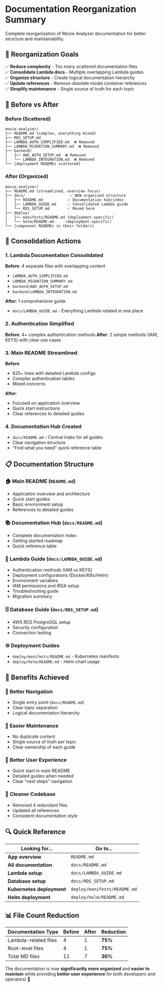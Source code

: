 # Documentation Reorganization Summary

Complete reorganization of Movie Analyzer documentation for better structure and maintainability.

## 🎯 Reorganization Goals

✅ **Reduce complexity** - Too many scattered documentation files  
✅ **Consolidate Lambda docs** - Multiple overlapping Lambda guides  
✅ **Organize structure** - Create logical documentation hierarchy  
✅ **Update references** - Remove obsolete model container references  
✅ **Simplify maintenance** - Single source of truth for each topic  

## 📁 Before vs After

### Before (Scattered)
```
movie-analyzer/
├── README.md (complex, everything mixed)
├── RDS_SETUP.md
├── LAMBDA_AUTH_SIMPLIFIED.md  ❌ Removed
├── LAMBDA_MIGRATION_SUMMARY.md  ❌ Removed
├── backend/
│   ├── AWS_AUTH_SETUP.md  ❌ Removed
│   └── LAMBDA_INTEGRATION.md  ❌ Removed
└── [deployment READMEs scattered]
```

### After (Organized)
```
movie-analyzer/
├── README.md (streamlined, overview focus)
├── docs/                    ✅ NEW organized structure
│   ├── README.md           ✅ Documentation hub/index
│   ├── LAMBDA_GUIDE.md     ✅ Consolidated Lambda guide
│   └── RDS_SETUP.md        ✅ Moved here
├── deploy/
│   ├── manifests/README.md (deployment-specific)
│   └── helm/README.md     (deployment-specific)
└── [component READMEs in their folders]
```

## 🔄 Consolidation Actions

### 1. **Lambda Documentation Consolidated**
**Before**: 4 separate files with overlapping content
- `LAMBDA_AUTH_SIMPLIFIED.md`
- `LAMBDA_MIGRATION_SUMMARY.md` 
- `backend/AWS_AUTH_SETUP.md`
- `backend/LAMBDA_INTEGRATION.md`

**After**: 1 comprehensive guide
- `docs/LAMBDA_GUIDE.md` - Everything Lambda-related in one place

### 2. **Authentication Simplified**
**Before**: 4+ complex authentication methods
**After**: 2 simple methods (IAM, KEYS) with clear use cases

### 3. **Main README Streamlined**
**Before**: 
- 625+ lines with detailed Lambda configs
- Complex authentication tables
- Mixed concerns

**After**:
- Focused on application overview
- Quick start instructions
- Clear references to detailed guides

### 4. **Documentation Hub Created**
- `docs/README.md` - Central index for all guides
- Clear navigation structure
- "Find what you need" quick reference table

## 📋 Documentation Structure

### 🏠 **Main README** (`README.md`)
- Application overview and architecture
- Quick start guides
- Basic environment setup
- References to detailed guides

### 📚 **Documentation Hub** (`docs/README.md`)
- Complete documentation index
- Getting started roadmap
- Quick reference table

### 🚀 **Lambda Guide** (`docs/LAMBDA_GUIDE.md`)
- Authentication methods (IAM vs KEYS)
- Deployment configurations (Docker/K8s/Helm)
- Environment variables
- IAM permissions and IRSA setup
- Troubleshooting guide
- Migration summary

### 🗄️ **Database Guide** (`docs/RDS_SETUP.md`)
- AWS RDS PostgreSQL setup
- Security configuration
- Connection testing

### ⚙️ **Deployment Guides**
- `deploy/manifests/README.md` - Kubernetes manifests
- `deploy/helm/README.md` - Helm chart usage

## 🎯 Benefits Achieved

### 📖 **Better Navigation**
- Single entry point (`docs/README.md`)
- Clear topic separation
- Logical documentation hierarchy

### 🔧 **Easier Maintenance** 
- No duplicate content
- Single source of truth per topic
- Clear ownership of each guide

### 👥 **Better User Experience**
- Quick start in main README
- Detailed guides when needed
- Clear "next steps" navigation

### 🧹 **Cleaner Codebase**
- Removed 4 redundant files
- Updated all references
- Consistent documentation style

## 🔍 Quick Reference

| Looking for... | Go to... |
|----------------|----------|
| **App overview** | `README.md` |
| **All documentation** | `docs/README.md` |
| **Lambda setup** | `docs/LAMBDA_GUIDE.md` |
| **Database setup** | `docs/RDS_SETUP.md` |
| **Kubernetes deployment** | `deploy/manifests/README.md` |
| **Helm deployment** | `deploy/helm/README.md` |

## 📊 File Count Reduction

| Documentation Type | Before | After | Reduction |
|--------------------|--------|-------|-----------|
| Lambda-related files | 4 | 1 | **75%** |
| Root-level files | 4 | 1 | **75%** |
| Total MD files | 11 | 7 | **36%** |

The documentation is now **significantly more organized** and **easier to maintain** while providing **better user experience** for both developers and operators! 🎉 